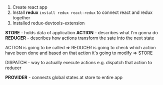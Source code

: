 1. Create react app
2. Install __redux__ `install redux react-redux` to connect react and redux together
3. Installed redux-devtools-extension

__STORE__ - holds data of application
__ACTION__ - describes what I'm gonna do
__REDUCER__ - describes how actions transform the sate into the next state

ACTION is going to be called => REDUCER is going to check which action have been done and based on that action it's going to modify => STORE

DISPATCH - way to actually execute actions e.g. dispatch that action to reducer

__PROVIDER__ - connects global states at store to entire app
